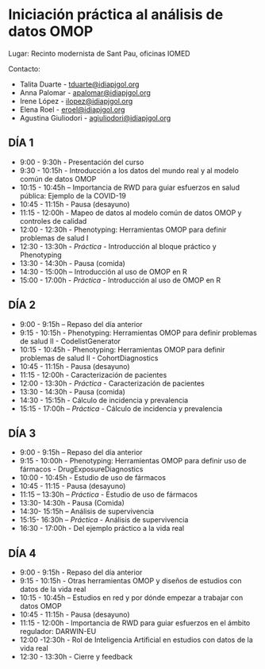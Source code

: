 # Iniciación práctica al análisis de datos OMOP

Lugar: Recinto modernista de Sant Pau, oficinas IOMED

Contacto:
* Talita Duarte - tduarte@idiapjgol.org
* Anna Palomar - apalomar@idiapjgol.org
* Irene López - ilopez@idiapjgol.org
* Elena Roel - eroel@idiapjgol.org
* Agustina Giuliodori - agiuliodori@idiapjgol.org

## DÍA 1
* 9:00 - 9:30h - Presentación del curso
* 9:30 - 10:15h - Introducción a los datos del mundo real y al modelo común de datos OMOP
* 10:15 - 10:45h – Importancia de RWD para guiar esfuerzos en salud pública: Ejemplo de la COVID-19
* 10:45 - 11:15h - Pausa (desayuno)
* 11:15 - 12:00h - Mapeo de datos al modelo común de datos OMOP y controles de calidad
* 12:00 - 12:30h - Phenotyping: Herramientas OMOP para definir problemas de salud I
* 12:30 - 13:30h - *Práctica* - Introducción al bloque práctico y Phenotyping
* 13:30 - 14:30h - Pausa (comida)
* 14:30 - 15:00h – Introducción al uso de OMOP en R 
* 15:00 - 17:00h - *Práctica* - Introducción al uso de OMOP en R 

## DÍA 2
* 9:00 - 9:15h – Repaso del día anterior
* 9:15 - 10:15h - Phenotyping: Herramientas OMOP para definir problemas de salud II - CodelistGenerator
* 10:15 - 10:45h - Phenotyping: Herramientas OMOP para definir problemas de salud II - CohortDiagnostics
* 10:45 - 11:15h - Pausa (desayuno)
* 11:15 - 12:00h - Caracterización de pacientes
* 12:00 - 13:30h - *Práctica* - Caracterización de pacientes
* 13:30 - 14:30h - Pausa (comida)
* 14:30 - 15:15h - Cálculo de incidencia y prevalencia
* 15:15 - 17:00h – *Práctica* - Cálculo de incidencia y prevalencia

## DÍA 3
* 9:00 - 9:15h – Repaso del día anterior
* 9:15 - 10:00h - Phenotyping: Herramientas OMOP para definir uso de fármacos - DrugExposureDiagnostics
* 10:00 - 10:45h - Estudio de uso de fármacos
* 10:45 - 11:15 - Pausa (desayuno)
* 11:15 – 13:30h – *Práctica* - Estudio de uso de fármacos
* 13:30- 14:30h - Pausa (Comida)  
* 14:30- 15:15h – Análisis de supervivencia
* 15:15- 16:30h – *Práctica* - Análisis de supervivencia
* 16:30 - 17:00h - Del ejemplo práctico a la vida real

## DÍA 4
* 9:00 - 9:15h - Repaso del día anterior
* 9:15 - 10:15h - Otras herramientas OMOP y diseños de estudios con datos de la vida real 
* 10:15 - 10:45h – Estudios en red y por dónde empezar a trabajar con datos OMOP
* 10:45 - 11:15h - Pausa (desayuno)
* 11:15 - 12:00h - Importancia de RWD para guiar esfuerzos en el ámbito regulador: DARWIN-EU
* 12:00 -12:30h - Rol de Inteligencia Artificial en estudios con datos de la vida real
* 12:30 - 13:30h - Cierre y feedback
